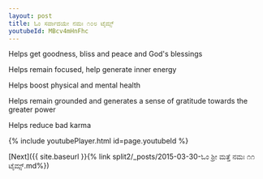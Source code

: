 ```yaml
---
layout: post
title: ಓಂ ಸರ್ವಾದಯೇ ನಮಃ ೧೦೮ ಟೈಮ್ಸ್
youtubeId: MBcv4mHnFhc
---
```

 
 
Helps get goodness, bliss and peace and God's blessings
 
Helps remain focused, help generate inner energy 
 
Helps boost physical and mental health 
 
Helps remain grounded and generates a sense of gratitude towards the greater power 
 
Helps reduce bad karma
 
 
 
 


{% include youtubePlayer.html id=page.youtubeId %}
 
[Next]({{ site.baseurl }}{% link  split2/_posts/2015-03-30-ಓಂ ಶ್ರೀ ಮತ್ತೆ ನಮಃ ೧೧ ಟೈಮ್ಸ್.md%})
 
